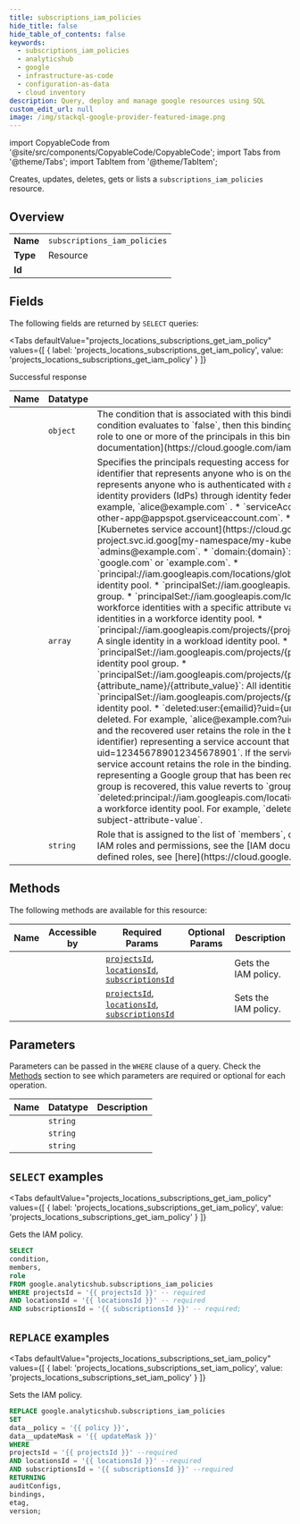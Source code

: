 ```yaml
--- 
title: subscriptions_iam_policies
hide_title: false
hide_table_of_contents: false
keywords:
  - subscriptions_iam_policies
  - analyticshub
  - google
  - infrastructure-as-code
  - configuration-as-data
  - cloud inventory
description: Query, deploy and manage google resources using SQL
custom_edit_url: null
image: /img/stackql-google-provider-featured-image.png
---
```


import CopyableCode from '@site/src/components/CopyableCode/CopyableCode';
import Tabs from '@theme/Tabs';
import TabItem from '@theme/TabItem';

Creates, updates, deletes, gets or lists a <code>subscriptions_iam_policies</code> resource.

## Overview
<table><tbody>
<tr><td><b>Name</b></td><td><code>subscriptions_iam_policies</code></td></tr>
<tr><td><b>Type</b></td><td>Resource</td></tr>
<tr><td><b>Id</b></td><td><CopyableCode code="google.analyticshub.subscriptions_iam_policies" /></td></tr>
</tbody></table>

## Fields

The following fields are returned by `SELECT` queries:

<Tabs
    defaultValue="projects_locations_subscriptions_get_iam_policy"
    values={[
        { label: 'projects_locations_subscriptions_get_iam_policy', value: 'projects_locations_subscriptions_get_iam_policy' }
    ]}
>
<TabItem value="projects_locations_subscriptions_get_iam_policy">

Successful response

<table>
<thead>
    <tr>
    <th>Name</th>
    <th>Datatype</th>
    <th>Description</th>
    </tr>
</thead>
<tbody>
<tr>
    <td><CopyableCode code="condition" /></td>
    <td><code>object</code></td>
    <td>The condition that is associated with this binding. If the condition evaluates to `true`, then this binding applies to the current request. If the condition evaluates to `false`, then this binding does not apply to the current request. However, a different role binding might grant the same role to one or more of the principals in this binding. To learn which resources support conditions in their IAM policies, see the [IAM documentation](https://cloud.google.com/iam/help/conditions/resource-policies). (id: Expr)</td>
</tr>
<tr>
    <td><CopyableCode code="members" /></td>
    <td><code>array</code></td>
    <td>Specifies the principals requesting access for a Google Cloud resource. `members` can have the following values: * `allUsers`: A special identifier that represents anyone who is on the internet; with or without a Google account. * `allAuthenticatedUsers`: A special identifier that represents anyone who is authenticated with a Google account or a service account. Does not include identities that come from external identity providers (IdPs) through identity federation. * `user:&#123;emailid&#125;`: An email address that represents a specific Google account. For example, `alice@example.com` . * `serviceAccount:&#123;emailid&#125;`: An email address that represents a Google service account. For example, `my-other-app@appspot.gserviceaccount.com`. * `serviceAccount:&#123;projectid&#125;.svc.id.goog[&#123;namespace&#125;/&#123;kubernetes-sa&#125;]`: An identifier for a [Kubernetes service account](https://cloud.google.com/kubernetes-engine/docs/how-to/kubernetes-service-accounts). For example, `my-project.svc.id.goog[my-namespace/my-kubernetes-sa]`. * `group:&#123;emailid&#125;`: An email address that represents a Google group. For example, `admins@example.com`. * `domain:&#123;domain&#125;`: The G Suite domain (primary) that represents all the users of that domain. For example, `google.com` or `example.com`. * `principal://iam.googleapis.com/locations/global/workforcePools/&#123;pool_id&#125;/subject/&#123;subject_attribute_value&#125;`: A single identity in a workforce identity pool. * `principalSet://iam.googleapis.com/locations/global/workforcePools/&#123;pool_id&#125;/group/&#123;group_id&#125;`: All workforce identities in a group. * `principalSet://iam.googleapis.com/locations/global/workforcePools/&#123;pool_id&#125;/attribute.&#123;attribute_name&#125;/&#123;attribute_value&#125;`: All workforce identities with a specific attribute value. * `principalSet://iam.googleapis.com/locations/global/workforcePools/&#123;pool_id&#125;/*`: All identities in a workforce identity pool. * `principal://iam.googleapis.com/projects/&#123;project_number&#125;/locations/global/workloadIdentityPools/&#123;pool_id&#125;/subject/&#123;subject_attribute_value&#125;`: A single identity in a workload identity pool. * `principalSet://iam.googleapis.com/projects/&#123;project_number&#125;/locations/global/workloadIdentityPools/&#123;pool_id&#125;/group/&#123;group_id&#125;`: A workload identity pool group. * `principalSet://iam.googleapis.com/projects/&#123;project_number&#125;/locations/global/workloadIdentityPools/&#123;pool_id&#125;/attribute.&#123;attribute_name&#125;/&#123;attribute_value&#125;`: All identities in a workload identity pool with a certain attribute. * `principalSet://iam.googleapis.com/projects/&#123;project_number&#125;/locations/global/workloadIdentityPools/&#123;pool_id&#125;/*`: All identities in a workload identity pool. * `deleted:user:&#123;emailid&#125;?uid=&#123;uniqueid&#125;`: An email address (plus unique identifier) representing a user that has been recently deleted. For example, `alice@example.com?uid=123456789012345678901`. If the user is recovered, this value reverts to `user:&#123;emailid&#125;` and the recovered user retains the role in the binding. * `deleted:serviceAccount:&#123;emailid&#125;?uid=&#123;uniqueid&#125;`: An email address (plus unique identifier) representing a service account that has been recently deleted. For example, `my-other-app@appspot.gserviceaccount.com?uid=123456789012345678901`. If the service account is undeleted, this value reverts to `serviceAccount:&#123;emailid&#125;` and the undeleted service account retains the role in the binding. * `deleted:group:&#123;emailid&#125;?uid=&#123;uniqueid&#125;`: An email address (plus unique identifier) representing a Google group that has been recently deleted. For example, `admins@example.com?uid=123456789012345678901`. If the group is recovered, this value reverts to `group:&#123;emailid&#125;` and the recovered group retains the role in the binding. * `deleted:principal://iam.googleapis.com/locations/global/workforcePools/&#123;pool_id&#125;/subject/&#123;subject_attribute_value&#125;`: Deleted single identity in a workforce identity pool. For example, `deleted:principal://iam.googleapis.com/locations/global/workforcePools/my-pool-id/subject/my-subject-attribute-value`.</td>
</tr>
<tr>
    <td><CopyableCode code="role" /></td>
    <td><code>string</code></td>
    <td>Role that is assigned to the list of `members`, or principals. For example, `roles/viewer`, `roles/editor`, or `roles/owner`. For an overview of the IAM roles and permissions, see the [IAM documentation](https://cloud.google.com/iam/docs/roles-overview). For a list of the available pre-defined roles, see [here](https://cloud.google.com/iam/docs/understanding-roles).</td>
</tr>
</tbody>
</table>
</TabItem>
</Tabs>

## Methods

The following methods are available for this resource:

<table>
<thead>
    <tr>
    <th>Name</th>
    <th>Accessible by</th>
    <th>Required Params</th>
    <th>Optional Params</th>
    <th>Description</th>
    </tr>
</thead>
<tbody>
<tr>
    <td><a href="#projects_locations_subscriptions_get_iam_policy"><CopyableCode code="projects_locations_subscriptions_get_iam_policy" /></a></td>
    <td><CopyableCode code="select" /></td>
    <td><a href="#parameter-projectsId"><code>projectsId</code></a>, <a href="#parameter-locationsId"><code>locationsId</code></a>, <a href="#parameter-subscriptionsId"><code>subscriptionsId</code></a></td>
    <td></td>
    <td>Gets the IAM policy.</td>
</tr>
<tr>
    <td><a href="#projects_locations_subscriptions_set_iam_policy"><CopyableCode code="projects_locations_subscriptions_set_iam_policy" /></a></td>
    <td><CopyableCode code="replace" /></td>
    <td><a href="#parameter-projectsId"><code>projectsId</code></a>, <a href="#parameter-locationsId"><code>locationsId</code></a>, <a href="#parameter-subscriptionsId"><code>subscriptionsId</code></a></td>
    <td></td>
    <td>Sets the IAM policy.</td>
</tr>
</tbody>
</table>

## Parameters

Parameters can be passed in the `WHERE` clause of a query. Check the [Methods](#methods) section to see which parameters are required or optional for each operation.

<table>
<thead>
    <tr>
    <th>Name</th>
    <th>Datatype</th>
    <th>Description</th>
    </tr>
</thead>
<tbody>
<tr id="parameter-locationsId">
    <td><CopyableCode code="locationsId" /></td>
    <td><code>string</code></td>
    <td></td>
</tr>
<tr id="parameter-projectsId">
    <td><CopyableCode code="projectsId" /></td>
    <td><code>string</code></td>
    <td></td>
</tr>
<tr id="parameter-subscriptionsId">
    <td><CopyableCode code="subscriptionsId" /></td>
    <td><code>string</code></td>
    <td></td>
</tr>
</tbody>
</table>

## `SELECT` examples

<Tabs
    defaultValue="projects_locations_subscriptions_get_iam_policy"
    values={[
        { label: 'projects_locations_subscriptions_get_iam_policy', value: 'projects_locations_subscriptions_get_iam_policy' }
    ]}
>
<TabItem value="projects_locations_subscriptions_get_iam_policy">

Gets the IAM policy.

```sql
SELECT
condition,
members,
role
FROM google.analyticshub.subscriptions_iam_policies
WHERE projectsId = '{{ projectsId }}' -- required
AND locationsId = '{{ locationsId }}' -- required
AND subscriptionsId = '{{ subscriptionsId }}' -- required;
```
</TabItem>
</Tabs>


## `REPLACE` examples

<Tabs
    defaultValue="projects_locations_subscriptions_set_iam_policy"
    values={[
        { label: 'projects_locations_subscriptions_set_iam_policy', value: 'projects_locations_subscriptions_set_iam_policy' }
    ]}
>
<TabItem value="projects_locations_subscriptions_set_iam_policy">

Sets the IAM policy.

```sql
REPLACE google.analyticshub.subscriptions_iam_policies
SET 
data__policy = '{{ policy }}',
data__updateMask = '{{ updateMask }}'
WHERE 
projectsId = '{{ projectsId }}' --required
AND locationsId = '{{ locationsId }}' --required
AND subscriptionsId = '{{ subscriptionsId }}' --required
RETURNING
auditConfigs,
bindings,
etag,
version;
```
</TabItem>
</Tabs>
